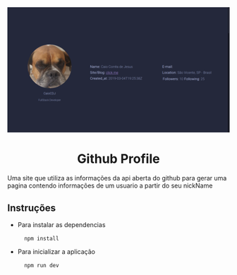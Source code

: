 <img src="page.png">

<h1 align="center">Github Profile</h1>


Uma site que utiliza as informações da api aberta do github para gerar uma pagina contendo informações de um usuario a partir do seu nickName


## Instruções 

- Para instalar as dependencias
    
        npm install
    
- Para inicializar a aplicação
    
        npm run dev

<br>
<br>


